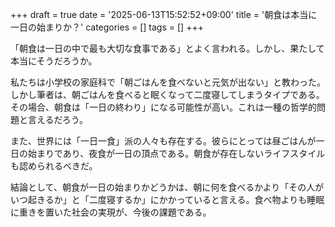 +++
draft = true
date = '2025-06-13T15:52:52+09:00'
title = '朝食は本当に一日の始まりか？'
categories = []
tags = []
+++

「朝食は一日の中で最も大切な食事である」とよく言われる。しかし、果たして本当にそうだろうか。

私たちは小学校の家庭科で「朝ごはんを食べないと元気が出ない」と教わった。しかし筆者は、朝ごはんを食べると眠くなって二度寝してしまうタイプである。その場合、朝食は「一日の終わり」になる可能性が高い。これは一種の哲学的問題と言えるだろう。

また、世界には「一日一食」派の人々も存在する。彼らにとっては昼ごはんが一日の始まりであり、夜食が一日の頂点である。朝食が存在しないライフスタイルも認められるべきだ。

結論として、朝食が一日の始まりかどうかは、朝に何を食べるかより「その人がいつ起きるか」と「二度寝するか」にかかっていると言える。食べ物よりも睡眠に重きを置いた社会の実現が、今後の課題である。
